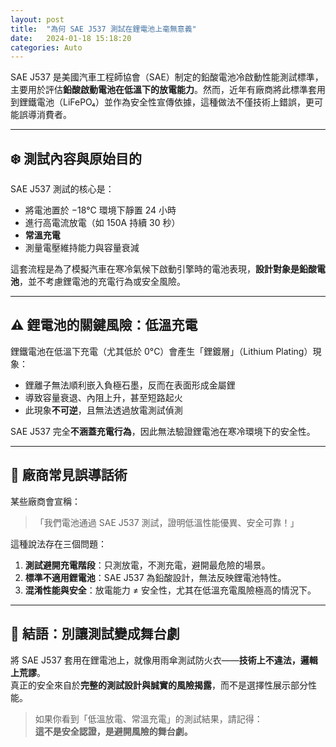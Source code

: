 ```yaml
---
layout: post
title:  "為何 SAE J537 測試在鋰電池上毫無意義"
date:   2024-01-18 15:18:20
categories: Auto
---
```



SAE J537 是美國汽車工程師協會（SAE）制定的鉛酸電池冷啟動性能測試標準，主要用於評估**鉛酸啟動電池在低溫下的放電能力**。然而，近年有廠商將此標準套用到鋰鐵電池（LiFePO₄）並作為安全性宣傳依據，這種做法不僅技術上錯誤，更可能誤導消費者。

---

## ❄️ 測試內容與原始目的

SAE J537 測試的核心是：

- 將電池置於 −18°C 環境下靜置 24 小時
- 進行高電流放電（如 150A 持續 30 秒）
- **常溫充電**
- 測量電壓維持能力與容量衰減

這套流程是為了模擬汽車在寒冷氣候下啟動引擎時的電池表現，**設計對象是鉛酸電池**，並不考慮鋰電池的充電行為或安全風險。

---

## ⚠️ 鋰電池的關鍵風險：低溫充電

鋰鐵電池在低溫下充電（尤其低於 0°C）會產生「鋰鍍層」（Lithium Plating）現象：

- 鋰離子無法順利嵌入負極石墨，反而在表面形成金屬鋰
- 導致容量衰退、內阻上升，甚至短路起火
- 此現象**不可逆**，且無法透過放電測試偵測

SAE J537 完全**不涵蓋充電行為**，因此無法驗證鋰電池在寒冷環境下的安全性。

---

## 🧪 廠商常見誤導話術

某些廠商會宣稱：

>「我們電池通過 SAE J537 測試，證明低溫性能優異、安全可靠！」

這種說法存在三個問題：

1. **測試避開充電階段**：只測放電，不測充電，避開最危險的場景。
2. **標準不適用鋰電池**：SAE J537 為鉛酸設計，無法反映鋰電池特性。
3. **混淆性能與安全**：放電能力 ≠ 安全性，尤其在低溫充電風險極高的情況下。

---

## 🧠 結語：別讓測試變成舞台劇

將 SAE J537 套用在鋰電池上，就像用雨傘測試防火衣——**技術上不違法，邏輯上荒謬**。  
真正的安全來自於**完整的測試設計與誠實的風險揭露**，而不是選擇性展示部分性能。

> 如果你看到「低溫放電、常溫充電」的測試結果，請記得：  
> **這不是安全認證，是避開風險的舞台劇。**

